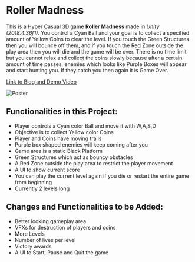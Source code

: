 # Roller Madness

This is a Hyper Casual 3D game **Roller Madness** made in _Unity (2018.4.36f1)_.
You control a Cyan Ball and your goal is to collect a specified amount of Yellow Coins to clear the level.
If you touch the Green Structures then you will bounce off them, and if you touch the Red Zone outside the play area then you will die and the game will be over.
There is no time limit but you cannot relax and collect the coins slowly because after a certain amount of time passes, enemies which looks like Purple Boxes will appear and start hunting you. If they catch you then again it is Game Over.

[Link to Blog and Demo Video](https://yogesh-aka-dante.blogspot.com/2021/12/roller-madness.html "Dante's Game Design and Development")

![Poster](https://blogger.googleusercontent.com/img/a/AVvXsEjK9E27so_fxtK5mcUSwWxdU9oBrQ4eWMeaPljeGC1RqI34J1jZavxxPJ4lowyvnavMZbZTqqV6e5Not0nOjD7ttK7w99KIkQg3X5RH0YxWEZnEMoOS4Ekr5ktHwd7ceEXqkBrSFL3hJeZ0lNPSYIO_KxlRw84AMd67AwlgVzaKTxTPpwlkhe9PGlTj=s1831 "Poster")

## Functionalities in this Project:

- Player controls a Cyan color Ball and move it with W,A,S,D
- Objective is to collect Yellow color Coins
- Player and Coins have moving trails
- Purple box shaped enemies will keep coming after you
- Game area is a static Black Platform
- Green Structures which act as bouncy obstacles
- A Red Zone outside the play area to restrict the player movement
- A UI to show current score
- You can play the current level again if you die or restart the entire game from beginning
- Currently 2 levels long

## Changes and Functionalities to be Added:

- Better looking gameplay area
- VFXs for destruction of players and coins
- More Levels
- Number of lives per level
- Victory awards
- A UI to Start, Pause and Quit the game
